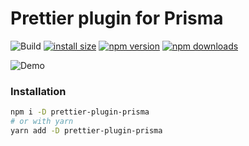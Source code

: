 # Prettier plugin for Prisma

![Build](https://github.com/umidbekk/prettier-plugin-prisma/workflows/Main/badge.svg)
[![install size](https://packagephobia.com/badge?p=prettier-plugin-prisma)](https://packagephobia.com/result?p=prettier-plugin-prisma)
[![npm version](https://img.shields.io/npm/v/prettier-plugin-prisma.svg)](https://www.npmjs.com/package/prettier-plugin-prisma)
[![npm downloads](https://img.shields.io/npm/dm/prettier-plugin-prisma.svg)](https://www.npmjs.com/package/prettier-plugin-prisma)

![Demo](demo.gif)

### Installation

```bash
npm i -D prettier-plugin-prisma
# or with yarn
yarn add -D prettier-plugin-prisma
```
